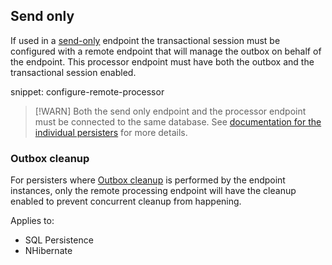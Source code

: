 ## Send only 

If used in a [send-only](/nservicebus/hosting/#self-hosting-send-only-hosting) endpoint the transactional session must be configured with a remote endpoint that will manage the outbox on behalf of the endpoint. This processor endpoint must have both the outbox and the transactional session enabled.

snippet: configure-remote-processor

> [!WARN]
> Both the send only endpoint and the processor endpoint must be connected to the same database. See [documentation for the individual persisters](/persistence/) for more details.

### Outbox cleanup

For persisters where [Outbox cleanup](/nservicebus/outbox/#outbox-expiration-duration) is performed by the endpoint instances, only the remote processing endpoint will have the cleanup enabled to prevent concurrent cleanup from happening.

Applies to:

- SQL Persistence
- NHibernate
